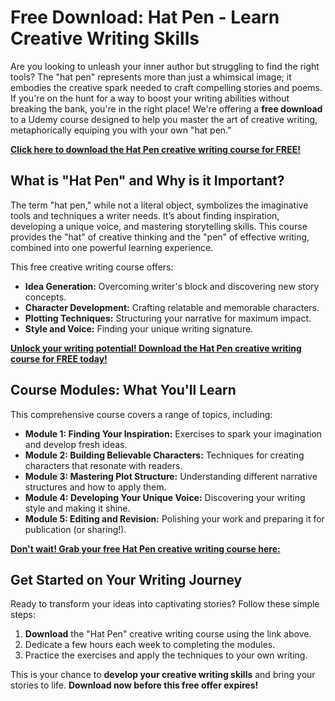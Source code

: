 # Free Download: Hat Pen - Learn Creative Writing Skills

Are you looking to unleash your inner author but struggling to find the right tools? The "hat pen" represents more than just a whimsical image; it embodies the creative spark needed to craft compelling stories and poems. If you're on the hunt for a way to boost your writing abilities without breaking the bank, you're in the right place! We're offering a **free download** to a Udemy course designed to help you master the art of creative writing, metaphorically equiping you with your own "hat pen."

[**Click here to download the Hat Pen creative writing course for FREE!**](https://udemywork.com/hat-pen)

## What is "Hat Pen" and Why is it Important?

The term "hat pen," while not a literal object, symbolizes the imaginative tools and techniques a writer needs. It’s about finding inspiration, developing a unique voice, and mastering storytelling skills. This course provides the "hat" of creative thinking and the "pen" of effective writing, combined into one powerful learning experience.

This free creative writing course offers:
*   **Idea Generation:** Overcoming writer's block and discovering new story concepts.
*   **Character Development:** Crafting relatable and memorable characters.
*   **Plotting Techniques:** Structuring your narrative for maximum impact.
*   **Style and Voice:** Finding your unique writing signature.

[**Unlock your writing potential! Download the Hat Pen creative writing course for FREE today!**](https://udemywork.com/hat-pen)

## Course Modules: What You'll Learn

This comprehensive course covers a range of topics, including:

*   **Module 1: Finding Your Inspiration:** Exercises to spark your imagination and develop fresh ideas.
*   **Module 2: Building Believable Characters:** Techniques for creating characters that resonate with readers.
*   **Module 3: Mastering Plot Structure:** Understanding different narrative structures and how to apply them.
*   **Module 4: Developing Your Unique Voice:** Discovering your writing style and making it shine.
*   **Module 5: Editing and Revision:** Polishing your work and preparing it for publication (or sharing!).

[**Don't wait! Grab your free Hat Pen creative writing course here:**](https://udemywork.com/hat-pen)

## Get Started on Your Writing Journey

Ready to transform your ideas into captivating stories? Follow these simple steps:

1.  **Download** the "Hat Pen" creative writing course using the link above.
2.  Dedicate a few hours each week to completing the modules.
3.  Practice the exercises and apply the techniques to your own writing.

This is your chance to **develop your creative writing skills** and bring your stories to life. **Download now before this free offer expires!**
